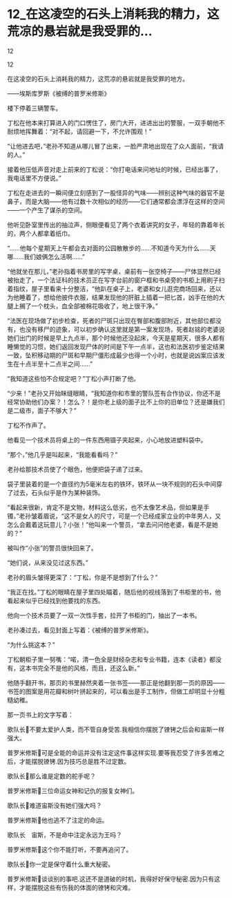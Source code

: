 # 12_在这凌空的石头上消耗我的精力，这荒凉的悬岩就是我受罪的...

12

12

在这凌空的石头上消耗我的精力，这荒凉的悬岩就是我受罪的地方。

——埃斯库罗斯《被缚的普罗米修斯》

楼下停着三辆警车。

丁松在他本来打算进入的门口愣住了，房门大开，进进出出的警服，一双手朝他不耐烦地挥舞着：“对不起，请回避一下，不允许围观！”

“让他进去吧，”老孙不知道从哪儿冒了出来，一脸严肃地出现在了众人面前，“我请的人。”

接着他压低声音对走上前来的丁松说：“你打电话来问地址的时候，已经出事了，我电话里不方便说。”

丁松在走进去的一瞬间便立刻感到了一股怪异的气味——辨别这种气味的器官不是鼻子，而是大脑——他有过数十次相似的经历——它们通常都会漂浮在这样的空间——一个产生了谋杀的空间。

他听见卧室里传出的抽泣声，侧眼便看见了两个衣着讲究的女子，年轻的靠着年长的，两个人都拿着纸巾。

“……他每个星期天上午都会去对面的公园散散步的……不知道今天为什么……天哪……我们娘俩怎么活啊……”

“他就坐在那儿，”老孙指着书房里的写字桌，桌前有一张空椅子——尸体显然已经被抬走了，一个法证科的技术员正在写字台前的窗户框和书桌旁的书柜上用刷子扫着指纹，屋子里看来十分整洁，“他趴在桌子上，老婆和女儿逛完商场回来，还以为他睡着了，想给他披件衣服，结果发现他的肝脏上插着一把匕首，凶手在他的大腿上搁了一个枕头，血全部被棉花吸收了，地上很干净。”

“法医在现场做了初步检查，死者的尸斑只出现在臀部和腹部附近，其他部位都没有，也没有移尸的迹象，可以初步确认这里就是第一案发现场，死者赵铭的老婆说她们出门的时候是早上九点半，那个时候他还没起床，今天是星期天，很多人都有睡懒觉的习惯，她们返回发现尸体的时间是下午一点半，这也和法医初步鉴定结果一致，坠积移动期的尸斑和早期尸僵形成最少也得一个小时，也就是说凶案应该发生在十点半至十二点半之间……”

“我知道这些怕不合规定吧？”丁松小声打断了他。

“少来！”老孙又开始眯缝眼睛，“我知道你和市里的警队签有合作协议，你还不是经常协助他们办案？！怎么？！是你老上级的面子比不上你的旧单位？还是嫌我们是二级市，面子不够大？”

丁松不作声了。

他看见一个技术员将桌上的一件东西用镊子夹起来，小心地放进塑料袋中。

“那个，”他几乎是叫起来，“我能看看吗？”

老孙给那技术员使了个眼色，他便把袋子递了过来。

袋子里装着的是一个直径约为5毫米左右的铁环，铁环从一块不规则的石头中间穿了过去，石头似乎是作为某种装饰。

“看起来很新，肯定不是文物，材料这么低劣，也不太像艺术品，但如果是手镯，”老孙皱着眉说，“这不是女人的尺寸，可是一个已经成家立业的中年男人，又怎么会戴着这玩意儿？小张！”他叫来一个警员，“拿去问问他老婆，看是不是她的？”

被叫作“小张”的警员很快回来了。

“她们说，从来没见过这东西。”

老孙的眉头皱得更深了：“丁松，你是不是想到了什么？”

“我正在找。”丁松的眼睛在屋子里四处瞄着，随后他的视线落到了书柜里的书，他看起来似乎已经找到他要找的东西。

他向一个技术员要了一双一次性手套，拉开了书柜的门，抽出了一本书。

老孙凑过去，看见封面上写着：《被缚的普罗米修斯》。

“为什么挑这本？”

丁松朝柜子里一努嘴：“喏，清一色全是财经杂志和专业书籍，连本《读者》都没有，这本书完全不是他的风格，而且，还这么新。”

他随手翻开书，那页的书里赫然夹着一张书签——那正是他翻到那一页的原因——书签的图案是用花瓣和树叶拼起来的，可以看出是手工制作，但做工却明显十分粗糙幼稚。

那一页书上的文字写着：

歌队长不要太爱护人类，而不管自身受苦.我相信你摆脱了镣铐之后会和宙斯一样强大。

普罗米修斯可是全能的命运并没有注定这件事这样实现.要等我忍受了许多苦难之后，才能摆脱镣铐.因为技巧总是胜不过定数。

歌队长那么谁是定数的舵手呢？

普罗米修斯三位命运女神和记仇的报复女神们。

歌队长难道宙斯没有她们强大吗？

普罗米修斯他也逃不了注定的命运。

歌队长　宙斯，不是命中注定永远为王吗？

普罗米修斯这个你不能打听，不要再追问了。

歌队长你一定是保守着什么重大秘密。

普罗米修斯谈谈别的事吧.这还不是道破的时机，我得好好保守秘密.因为只有这样，才能摆脱这些有伤我的体面的镣铐和灾难。